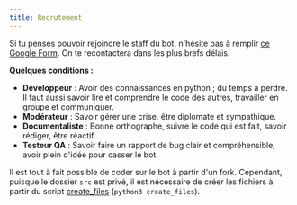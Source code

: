 ```yaml
---
title: Recrutement
---
```


Si tu penses pouvoir rejoindre le staff du bot, n'hésite pas à remplir [ce Google Form](https://forms.gle/EfgxcpDA5vcfuFYP7). On te recontactera dans les plus brefs délais.

**Quelques conditions :**

- **Développeur** : Avoir des connaissances en python ; du temps à perdre. Il faut aussi savoir lire et comprendre le code des autres, travailler en groupe et communiquer.
- **Modérateur** : Savoir gérer une crise, être diplomate et sympathique.
- **Documentaliste** : Bonne orthographe, suivre le code qui est fait, savoir rédiger, être réactif.
- **Testeur QA** : Savoir faire un rapport de bug clair et compréhensible, avoir plein d'idée pour casser le bot.

Il est tout à fait possible de coder sur le bot à partir d'un fork. Cependant, puisque le dossier `src` est privé, il est nécessaire de créer les fichiers à partir du script [create_files](https://github.com/OwllyBot/Owlly/tree/dev/instruction_fork) (`python3 create_files`).
